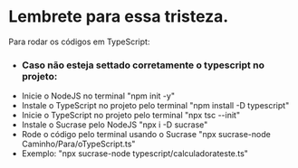 # Lembrete para essa tristeza.

Para rodar os códigos em TypeScript: 

- ### Caso não esteja settado corretamente o typescript no projeto:
- Inicie o NodeJS no terminal "npm init -y"
- Instale o TypeScript no projeto pelo terminal "npm install -D typescript"
- Inicie o TypeScript no projeto pelo terminal "npx tsc --init"
- Instale o Sucrase pelo NodeJS "npx i -D sucrase"
- Rode o código pelo terminal usando o Sucrase "npx sucrase-node Caminho/Para/oTypeScript.ts"
- Exemplo: "npx sucrase-node typescript/calculadorateste.ts"